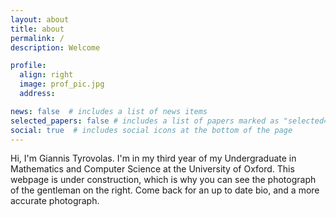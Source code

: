 ```yaml
---
layout: about
title: about
permalink: /
description: Welcome

profile:
  align: right
  image: prof_pic.jpg
  address:

news: false  # includes a list of news items
selected_papers: false # includes a list of papers marked as "selected={true}"
social: true  # includes social icons at the bottom of the page
---
```


Hi, I'm Giannis Tyrovolas. I'm in my third year of my Undergraduate in Mathematics and Computer Science at the University of Oxford. This webpage is under construction, which is why you can see the photograph of the gentleman on the right. Come back for an up to date bio, and a more accurate photograph.